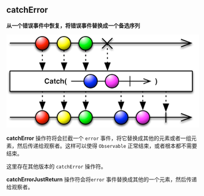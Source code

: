 ## catchError

**从一个错误事件中恢复，将错误事件替换成一个备选序列**

![](/assets/Operator/Operators/catchError.png)

**catchError** 操作符将会拦截一个 `error`  事件，将它替换成其他的元素或者一组元素，然后传递给观察者。这样可以使得 `Observable` 正常结束，或者根本都不需要结束。

这里存在其他版本的 `catchError` 操作符。

**catchErrorJustReturn** 操作符会将`error` 事件替换成其他的一个元素，然后传递给观察者。
